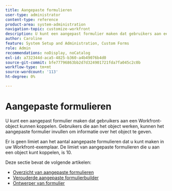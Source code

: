 ```yaml
---
title: Aangepaste formulieren
user-type: administrator
content-type: reference
product-area: system-administration
navigation-topic: customize-workfront
description: U kunt een aangepast formulier maken dat gebruikers aan een Workfront-object kunnen koppelen. Gebruikers die aan het object werken, kunnen het aangepaste formulier invullen om informatie over het object te geven.
author: Caroline
feature: System Setup and Administration, Custom Forms
role: Admin
recommendations: noDisplay, noCatalog
exl-id: a732344d-aca5-4825-b360-a4b49076b4d0
source-git-commit: bfe77796863bb2d7d324901721fda7fa045c2c0b
workflow-type: tm+mt
source-wordcount: '113'
ht-degree: 0%

---
```


# Aangepaste formulieren

U kunt een aangepast formulier maken dat gebruikers aan een Workfront-object kunnen koppelen. Gebruikers die aan het object werken, kunnen het aangepaste formulier invullen om informatie over het object te geven.

Er is geen limiet aan het aantal aangepaste formulieren dat u kunt maken in uw Workfront-exemplaar. De limiet van aangepaste formulieren die u aan een object kunt koppelen, is 10.

Deze sectie bevat de volgende artikelen:

* [Overzicht van aangepaste formulieren](../../../administration-and-setup/customize-workfront/create-manage-custom-forms/custom-forms-overview.md)
* [Verouderde aangepaste formulierbuilder](/help/quicksilver/administration-and-setup/customize-workfront/create-manage-custom-forms/use-the-custom-form-builder.md)
* [Ontwerper van formulier](/help/quicksilver/administration-and-setup/customize-workfront/create-manage-custom-forms/form-designer/form-designer-toc.md)


